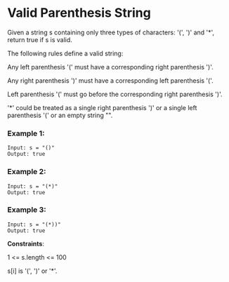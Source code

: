 # Valid Parenthesis String

Given a string s containing only three types of characters: '(', ')' and '*', return true if s is valid.

The following rules define a valid string:

Any left parenthesis '(' must have a corresponding right parenthesis ')'.

Any right parenthesis ')' must have a corresponding left parenthesis '('.

Left parenthesis '(' must go before the corresponding right parenthesis ')'.

'*' could be treated as a single right parenthesis ')' or a single left parenthesis '(' or an empty string "".
 

### Example 1:
```
Input: s = "()"
Output: true
```
### Example 2:
```
Input: s = "(*)"
Output: true
```
### Example 3:
```
Input: s = "(*))"
Output: true
 ```

**Constraints**:

1 <= s.length <= 100

s[i] is '(', ')' or '*'.
